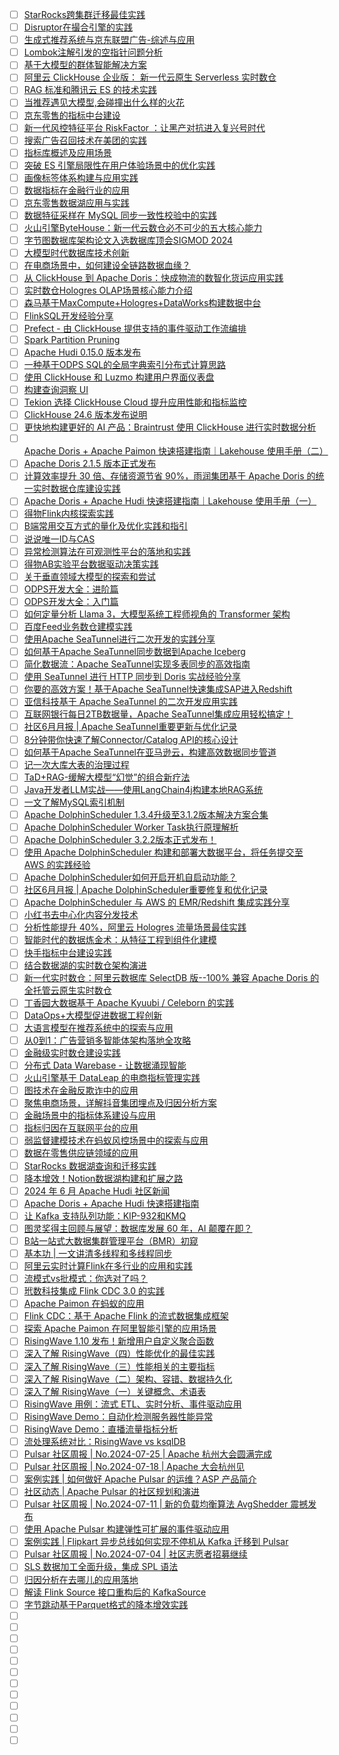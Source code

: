 - [ ] [StarRocks跨集群迁移最佳实践](https://mp.weixin.qq.com/s/nbdmTwnjYG4RJfZvt9gDHA)
- [ ] [Disruptor在撮合引擎的实践](https://mp.weixin.qq.com/s/kmuG5azJnqjKRYlkiVHWqQ)
- [ ] [生成式推荐系统与京东联盟广告-综述与应用](https://mp.weixin.qq.com/s/Jm-yYNDffEfJHhXfbWaaRg)
- [ ] [Lombok注解引发的空指针问题分析](https://mp.weixin.qq.com/s/F9kkWRB0Dr7b6RALixozMw)
- [ ] [基于大模型的群体智能解决方案](https://mp.weixin.qq.com/s/zqj7AtGu3gCAdjSnOhK7TQ)
- [ ] [阿里云 ClickHouse 企业版： 新一代云原生 Serverless 实时数仓](https://mp.weixin.qq.com/s/-6RhAhUsVkhmvfAGCpVQlw)
- [ ] [RAG 标准和腾讯云 ES 的技术实践](https://mp.weixin.qq.com/s/GH7RZbe5HVN8pD-h5SeFeQ)
- [ ] [当推荐遇见大模型,会碰撞出什么样的火花](https://mp.weixin.qq.com/s/tzISSvghKJ04A8x02D2Ncg)
- [ ] [京东零售的指标中台建设](https://mp.weixin.qq.com/s/O6izRczOfuNUf9d19wzohA)
- [ ] [新一代风控特征平台 RiskFactor ：让黑产对抗进入复兴号时代](https://mp.weixin.qq.com/s/YiOLykkuXczeuJxQwWbd7w)
- [ ] [搜索广告召回技术在美团的实践](https://mp.weixin.qq.com/s/sCMsbMlcUlNHK0IOMQ3HkA)
- [ ] [指标库概述及应用场景](https://mp.weixin.qq.com/s/-UV_6PJQKbZuN5PPyIQYDA)
- [ ] [突破 ES 引擎局限性在用户体验场景中的优化实践](https://mp.weixin.qq.com/s/W7Qyr-f5hOLjGgOA1M9jsw)
- [ ] [画像标签体系构建与应用实践](https://mp.weixin.qq.com/s/cz6c-ncMkXLNsf5ZgKTGdA)
- [ ] [数据指标在金融行业的应用](https://mp.weixin.qq.com/s/G6qjIV18C1zOehk2Br2MCQ)
- [ ] [京东零售数据湖应用与实践](https://mp.weixin.qq.com/s/estZv3UiFVA_yj-4Hp-Bgw)
- [ ] [数据特征采样在 MySQL 同步一致性校验中的实践](https://mp.weixin.qq.com/s/0HnZczdCynmppHCHebgQJQ)
- [ ] [火山引擎ByteHouse：新一代云数仓必不可少的五大核心能力](https://mp.weixin.qq.com/s/mnWCUiUCy7MBkgAULUjBrQ)
- [ ] [字节图数据库架构论文入选数据库顶会SIGMOD 2024](https://mp.weixin.qq.com/s/QIXXidj4vWAIG8H5L0axvA)
- [ ] [大模型时代数据库技术创新](https://mp.weixin.qq.com/s/ROvRZbTBTjHkSLQhZ7gT1g)
- [ ] [在电商场景中，如何建设全链路数据血缘？](https://mp.weixin.qq.com/s/qht8eMRfCZS75aq_8NSt6w)
- [ ] [从 ClickHouse 到 Apache Doris：快成物流的数智化货运应用实践](https://mp.weixin.qq.com/s/bctAe-eK5EhwTnJlr0xrQQ)
- [ ] [实时数仓Hologres OLAP场景核心能力介绍](https://mp.weixin.qq.com/s/WaSe97Zbp_rBVFlGZIKwlg)
- [ ] [森马基于MaxCompute+Hologres+DataWorks构建数据中台](https://mp.weixin.qq.com/s/jeT2ZAMALEH0CCAU4-c3gA)
- [ ] [FlinkSQL开发经验分享](https://mp.weixin.qq.com/s/5wOqXZ6Qm4yHozMUrd6haA)
- [ ] [Prefect - 由 ClickHouse 提供支持的事件驱动工作流编排](https://mp.weixin.qq.com/s/0_yrCAHBt4REE1h1R5Vlyw)
- [ ] [Spark Partition Pruning](https://mp.weixin.qq.com/s/anxBNkWSIol5zUEEIbKWXA)
- [ ] [Apache Hudi 0.15.0 版本发布](https://mp.weixin.qq.com/s/YhL2Ae6tokgo-LezryQQmw)
- [ ] [一种基于ODPS SQL的全局字典索引分布式计算思路](https://mp.weixin.qq.com/s/ngSAilAnfkd_c1mAZd_Z3Q)
- [ ] [使用 ClickHouse 和 Luzmo 构建用户界面仪表盘](https://mp.weixin.qq.com/s/C9kKbjcdrSTrqDf2dh0wmA)
- [ ] [构建查询洞察 UI](https://mp.weixin.qq.com/s/63LpI3Y-hofI6yfTTKZCjg)
- [ ] [Tekion 选择 ClickHouse Cloud 提升应用性能和指标监控](https://mp.weixin.qq.com/s/VCGtwwbCi9eQoMINprQ-Aw)
- [ ] [ClickHouse 24.6 版本发布说明](https://mp.weixin.qq.com/s/JrAikqoUMjHHuaLEHZptew)
- [ ] [更快地构建更好的 AI 产品：Braintrust 使用 ClickHouse 进行实时数据分析](https://mp.weixin.qq.com/s/LWz_gZEuhbtG3aA8Npmg9w)
- [ ] [Apache Doris + Apache Paimon 快速搭建指南｜Lakehouse 使用手册（二）](https://mp.weixin.qq.com/s/Rb44yaR5bxezIp43lrJK4w)
- [ ] [Apache Doris 2.1.5 版本正式发布](https://mp.weixin.qq.com/s/eXSqzteVKJBZ_GysFAfG4Q)
- [ ] [计算效率提升 30 倍、存储资源节省 90%，雨润集团基于 Apache Doris 的统一实时数据仓库建设实践](https://mp.weixin.qq.com/s/UUUaDHjIShO540RNXpzUjw)
- [ ] [Apache Doris + Apache Hudi 快速搭建指南｜Lakehouse 使用手册（一）](https://mp.weixin.qq.com/s/C2Bje0NrFVyhdQ80ak7nlg)
- [ ] [得物Flink内核探索实践](https://mp.weixin.qq.com/s/Ng4nziQ5qSS4TWHu4PFMZg)
- [ ] [B端常用交互方式的量化及优化实践和指引](https://mp.weixin.qq.com/s/GtGQqDvDzU6A-qtwNPKWqQ)
- [ ] [说说唯一ID与CAS](https://mp.weixin.qq.com/s/ZLaIt0JNBn0t6SQHzc3knQ)
- [ ] [异常检测算法在可观测性平台的落地和实践](https://mp.weixin.qq.com/s/UlgM6ocilN2yhHgI_9qpzg)
- [ ] [得物AB实验平台数据驱动决策实践](https://mp.weixin.qq.com/s/w-Lc08BYk3GosxuM_3bIHA)
- [ ] [关于垂直领域大模型的探索和尝试](https://mp.weixin.qq.com/s/kcDjGL-SkrsrWH9PoPTedQ)
- [ ] [ODPS开发大全：进阶篇](https://mp.weixin.qq.com/s/7I1Gn-7I56Gpw_1jFUO4iw)
- [ ] [ODPS开发大全：入门篇](https://mp.weixin.qq.com/s/0WgNUkECTvV30W2Igc_NaA)
- [ ] [如何定量分析 Llama 3，大模型系统工程师视角的 Transformer 架构](https://mp.weixin.qq.com/s/Qa9NG3ffCzthmEB1ko02oA)
- [ ] [百度Feed业务数仓建模实践](https://mp.weixin.qq.com/s/IjxLF_5B_Dx2yD1h58OhAA)
- [ ] [使用Apache SeaTunnel进行二次开发的实践分享](https://mp.weixin.qq.com/s/WMGKxdXZKa5lJ_tSYw6xaA)
- [ ] [如何基于Apache SeaTunnel同步数据到Apache Iceberg](https://mp.weixin.qq.com/s/URbGfM6704PVJxKhqbejew)
- [ ] [简化数据流：Apache SeaTunnel实现多表同步的高效指南](https://mp.weixin.qq.com/s/Cub7RBgCxWlBzkT_Q99rHw)
- [ ] [使用 SeaTunnel 进行 HTTP 同步到 Doris 实战经验分享](https://mp.weixin.qq.com/s/yECfiHxRxkCEHP4k4qJ5ww)
- [ ] [你要的高效方案！基于Apache SeaTunnel快速集成SAP进入Redshift](https://mp.weixin.qq.com/s/1R7JnGz8j23tH-mFPFpHew)
- [ ] [亚信科技基于 Apache SeaTunnel 的二次开发应用实践](https://mp.weixin.qq.com/s/W6AHSIFy6cx9sUAXF2Ndpw)
- [ ] [互联网银行每日2TB数据量，Apache SeaTunnel集成应用轻松搞定！](https://mp.weixin.qq.com/s/OhqHt0S7Qir-JAXjpedosg)
- [ ] [社区6月月报 | Apache SeaTunnel重要更新与优化记录](https://mp.weixin.qq.com/s/dfjcmKNnbFDiG1QGZrNfVA)
- [ ] [8分钟带你快速了解Connector/Catalog API的核心设计](https://mp.weixin.qq.com/s/tCqoAILnlONtAlfj0lHSNg)
- [ ] [如何基于Apache SeaTunnel在亚马逊云，构建高效数据同步管道](https://mp.weixin.qq.com/s/Mww-jSRmJ-ErywJtN-VR2g)
- [ ] [记一次大库大表的治理过程](https://mp.weixin.qq.com/s/tr63TaHgL90HFVWcTcLNFA)
- [ ] [TaD+RAG-缓解大模型“幻觉”的组合新疗法](https://mp.weixin.qq.com/s/jnD87hrEnrARsCRaL4cmcQ)
- [ ] [Java开发者LLM实战——使用LangChain4j构建本地RAG系统](https://mp.weixin.qq.com/s/JoENCM3_qIWWYNpRAYBqeg)
- [ ] [一文了解MySQL索引机制](https://mp.weixin.qq.com/s/OVi0lV0jddNcOIByp1hjeQ)
- [ ] [Apache DolphinScheduler 1.3.4升级至3.1.2版本解决方案合集](https://mp.weixin.qq.com/s/2MoJC2vulc7285XE6r-YCQ)
- [ ] [Apache DolphinScheduler Worker Task执行原理解析](https://mp.weixin.qq.com/s/U1MlTnWVthlQsFSoiRYkCw)
- [ ] [Apache DolphinScheduler 3.2.2版本正式发布！](https://mp.weixin.qq.com/s/GRohNtbFYZqwLr-Lt5V6ZQ)
- [ ] [使用 Apache DolphinScheduler 构建和部署大数据平台，将任务提交至 AWS 的实践经验](https://mp.weixin.qq.com/s/Md5C84kZLA_H4pdfzLmxbw)
- [ ] [Apache DolphinScheduler如何开启开机自启动功能？](https://mp.weixin.qq.com/s/hqBIVCxddMtrtTUE1bHKqA)
- [ ] [社区6月月报 | Apache DolphinScheduler重要修复和优化记录](https://mp.weixin.qq.com/s/VIzMDJOxeBJQ1NtdojKSTw)
- [ ] [Apache DolphinScheduler 与 AWS 的 EMR/Redshift 集成实践分享](https://mp.weixin.qq.com/s/XRo4FHUPmmIiOhM_2Id9ZA)
- [ ] [小红书去中心化内容分发技术](https://mp.weixin.qq.com/s/O9LueIBrh8AJ4omid-nBUA)
- [ ] [分析性能提升 40%，阿里云 Hologres 流量场景最佳实践](https://mp.weixin.qq.com/s/kNlNS-d60RrWAT-g0lWEMA)
- [ ] [智能时代的数据炼金术：从特征工程到组件化建模](https://mp.weixin.qq.com/s/WLLRZkYXEUsPM7MxssCFpg)
- [ ] [快手指标中台建设实践](https://mp.weixin.qq.com/s/QINH7dBO9kRthRjelcWNpA)
- [ ] [结合数据湖的实时数仓架构演进](https://mp.weixin.qq.com/s/7r6wtlUGGE4Skg42m-xpeA)
- [ ] [新一代实时数仓：阿里云数据库 SelectDB 版--100% 兼容 Apache Doris 的全托管云原生实时数仓](https://mp.weixin.qq.com/s/rvC4ljcR14VKSn4vaH1xLA)
- [ ] [丁香园大数据基于 Apache Kyuubi / Celeborn 的实践](https://mp.weixin.qq.com/s/XHXxBxESGput4st1ccHPjA)
- [ ] [DataOps+大模型促进数据工程创新](https://mp.weixin.qq.com/s/2RF3s6NZL2af9zZhxxLSzA)
- [ ] [大语言模型在推荐系统中的探索与应用](https://mp.weixin.qq.com/s/nEhynptVyx8aV8onCwozAA)
- [ ] [从0到1：广告营销多智能体架构落地全攻略](https://mp.weixin.qq.com/s/fsXiLNKWJGUTGK7O-_xiuw)
- [ ] [金融级实时数仓建设实践](https://mp.weixin.qq.com/s/V36rpyKVVQzpgqWfIHwHow)
- [ ] [分布式 Data Warebase - 让数据涌现智能](https://mp.weixin.qq.com/s/3OUiVJb5tz0LV0oU6h3ARw)
- [ ] [火山引擎基于 DataLeap 的电商指标管理实践](https://mp.weixin.qq.com/s/qZ8GSfmmYZaUaoYCj4igkQ)
- [ ] [图技术在金融反欺诈中的应用](https://mp.weixin.qq.com/s/yRJSD3yM7IebuJ6vk_pvAw)
- [ ] [聚焦电商场景，详解抖音集团埋点及归因分析方案](https://mp.weixin.qq.com/s/Qg70F5A2aWpqQrjDEOtMVw)
- [ ] [金融场景中的指标体系建设与应用](https://mp.weixin.qq.com/s/HLW05z-JOKSs6z3Aq_fEKA)
- [ ] [指标归因在互联网平台的应用](https://mp.weixin.qq.com/s/8263YTs9dN_bRnuzpPCqgw)
- [ ] [弱监督建模技术在蚂蚁风控场景中的探索与应用](https://mp.weixin.qq.com/s/Lzz1KsyN9I_PGCPsbqs9OQ)
- [ ] [数据在零售供应链领域的应用](https://mp.weixin.qq.com/s/8PEWHrJF60-vy0makratIw)
- [ ] [StarRocks 数据湖查询和迁移实践](https://mp.weixin.qq.com/s/7n8787v8oVyn5RHoGwgszQ)
- [ ] [降本增效！Notion数据湖构建和扩展之路](https://mp.weixin.qq.com/s/1avI5zWIWk3_XuhwzWsoEg)
- [ ] [2024 年 6 月 Apache Hudi 社区新闻](https://mp.weixin.qq.com/s/RR9a_5EuYYDX-YRuZXqySw)
- [ ] [Apache Doris + Apache Hudi 快速搭建指南](https://mp.weixin.qq.com/s/jrUi6T6Cu1eyLsmk31Ejtg)
- [ ] [让 Kafka 支持队列功能：KIP-932和KMQ](https://mp.weixin.qq.com/s/jtfZyl3WTZVRlZVQLH_mVQ)
- [ ] [图灵奖得主回顾与展望：数据库发展 60 年，AI 颠覆在即？](https://mp.weixin.qq.com/s/xEj54JkEICQTxl_5ihtgwg)
- [ ] [B站一站式大数据集群管理平台（BMR）初窥](https://mp.weixin.qq.com/s/B5klxJYoYrOhiEfvVlGvZw)
- [ ] [基本功 | 一文讲清多线程和多线程同步](https://mp.weixin.qq.com/s/a9BUf6N93uOw8JSAxza7cg)
- [ ] [阿里云实时计算Flink在多行业的应用和实践](https://mp.weixin.qq.com/s/gknlsu6f4PQ5Hgal7jTkhw)
- [ ] [流模式vs批模式：你选对了吗？](https://mp.weixin.qq.com/s/9pR-HCrgWiWzSaTKcUcK1A)
- [ ] [玳数科技集成 Flink CDC 3.0 的实践](https://mp.weixin.qq.com/s/gE42ofPSlxm2_ITNq6By1g)
- [ ] [Apache Paimon 在蚂蚁的应用](https://mp.weixin.qq.com/s/ddp7XUqKLC-pCba6Nz3GtQ)
- [ ] [Flink CDC：基于 Apache Flink 的流式数据集成框架](https://mp.weixin.qq.com/s/M2fFhDi4YzXr_nHRHLxrKw)
- [ ] [探索 Apache Paimon 在阿里智能引擎的应用场景](https://mp.weixin.qq.com/s/107JPRZk-Q17DKLa-mU9Gw)
- [ ] [RisingWave 1.10 发布！新增用户自定义聚合函数](https://mp.weixin.qq.com/s/peA4GK9zlNxkmsFDvj8VnQ)
- [ ] [深入了解 RisingWave（四）性能优化的最佳实践](https://mp.weixin.qq.com/s/P60_KnmSsBlmHlAcoVuECw)
- [ ] [深入了解 RisingWave（三）性能相关的主要指标](https://mp.weixin.qq.com/s/bUcwyWIIMNN1shBON-n_bw)
- [ ] [深入了解 RisingWave（二）架构、容错、数据持久化](https://mp.weixin.qq.com/s/c9QsOgYRfdFESfKIu9mfug)
- [ ] [深入了解 RisingWave（一）关键概念、术语表](https://mp.weixin.qq.com/s/Y7b9OfgMs2oRQvEMVOAXFQ)
- [ ] [RisingWave 用例：流式 ETL、实时分析、事件驱动应用](https://mp.weixin.qq.com/s/pjBCH_cK5IiR7tzuRM0Y-Q)
- [ ] [RisingWave Demo：自动化检测服务器性能异常](https://mp.weixin.qq.com/s/WiCMm0EIqDxJgUpx4Vy2xg)
- [ ] [RisingWave Demo：直播流量指标分析](https://mp.weixin.qq.com/s/k3uWdCBRYpBQtCZf1_kz9w)
- [ ] [流处理系统对比：RisingWave vs ksqlDB](https://mp.weixin.qq.com/s/6jTpZTJ2YgxkJRg-tBJRQg)
- [ ] [Pulsar 社区周报 | No.2024-07-25 | Apache 杭州大会圆满完成](https://mp.weixin.qq.com/s/zTzwLK8X6RH-HUkS6Z6vcA)
- [ ] [Pulsar 社区周报 | No.2024-07-18 | Apache 大会杭州见](https://mp.weixin.qq.com/s/1hYD7Y109E8Qs5iJv3HMZQ)
- [ ] [案例实践 | 如何做好 Apache Pulsar 的运维？ASP 产品简介](https://mp.weixin.qq.com/s/Yah4pCmKWGG53AMBXmhiyA)
- [ ] [社区动态 | Apache Pulsar 的社区规划和演进](https://mp.weixin.qq.com/s/MyEK8rFBPaC5ICfpB2zOkg)
- [ ] [Pulsar 社区周报 | No.2024-07-11 | 新的负载均衡算法 AvgShedder 震撼发布](https://mp.weixin.qq.com/s/wgn-XG_0vv-sJ1udEFiSCA)
- [ ] [使用 Apache Pulsar 构建弹性可扩展的事件驱动应用](https://mp.weixin.qq.com/s/5Sh5Yxh0OAeNT2Rf_fMmSQ)
- [ ] [案例实践 | Flipkart 异步总线如何实现不停机从 Kafka 迁移到 Pulsar](https://mp.weixin.qq.com/s/rz2pAaisDVVk-ll3HNZxng)
- [ ] [Pulsar 社区周报 | No.2024-07-04 | 社区志愿者招募继续](https://mp.weixin.qq.com/s/liI0j3xr-moZEZf_hl90hA)
- [ ] [SLS 数据加工全面升级，集成 SPL 语法](https://mp.weixin.qq.com/s/SxlpbrY4WCFTc9RDl3iEaA)
- [ ] [归因分析在去哪儿的应用落地](https://mp.weixin.qq.com/s/W57w1yTS7wJ38Cn4szinBQ)
- [ ] [解读 Flink Source 接口重构后的 KafkaSource](https://mp.weixin.qq.com/s/oPF4SdDNYZTcqaG3jYbquQ)
- [ ] [字节跳动基于Parquet格式的降本增效实践](https://mp.weixin.qq.com/s/8qJRIORNd4zC-tETMM2XWw)
- [ ] []()
- [ ] []()
- [ ] []()
- [ ] []()
- [ ] []()
- [ ] []()
- [ ] []()
- [ ] []()
- [ ] []()
- [ ] []()
- [ ] []()
- [ ] []()
